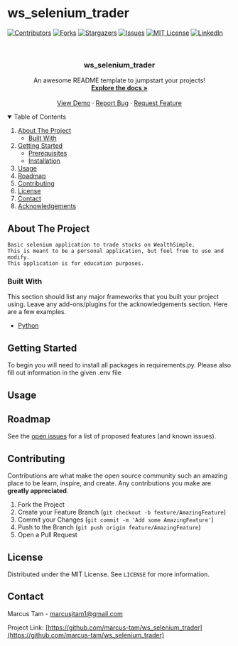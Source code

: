 # ws_selenium_trader

<!--
Template provided by othneildrew/Best-README-Template
-->

[![Contributors][contributors-shield]][contributors-url]
[![Forks][forks-shield]][forks-url]
[![Stargazers][stars-shield]][stars-url]
[![Issues][issues-shield]][issues-url]
[![MIT License][license-shield]][license-url]
[![LinkedIn][linkedin-shield]][linkedin-url]

<!-- PROJECT LOGO -->
<br />
<p align="center">
  <!-- <a href="https://github.com/othneildrew/Best-README-Template">
    <img src="images/logo.png" alt="Logo" width="80" height="80">
  </a> -->

  <h3 align="center">ws_selenium_trader</h3>

  <p align="center">
    An awesome README template to jumpstart your projects!
    <br />
    <a href="https://github.com/marcus-tam/ws_selenium_trader"><strong>Explore the docs »</strong></a>
    <br />
    <br />
    <a href="https://github.com/marcus-tam/ws_selenium_trader">View Demo</a>
    ·
    <a href="https://github.com/marcus-tam/ws_selenium_trader/issues">Report Bug</a>
    ·
    <a href="https://github.com/marcus-tam/ws_selenium_trader/issues">Request Feature</a>
  </p>
</p>

<!-- TABLE OF CONTENTS -->
<details open="open">
  <summary>Table of Contents</summary>
  <ol>
    <li>
      <a href="#about-the-project">About The Project</a>
      <ul>
        <li><a href="#built-with">Built With</a></li>
      </ul>
    </li>
    <li>
      <a href="#getting-started">Getting Started</a>
      <ul>
        <li><a href="#prerequisites">Prerequisites</a></li>
        <li><a href="#installation">Installation</a></li>
      </ul>
    </li>
    <li><a href="#usage">Usage</a></li>
    <li><a href="#roadmap">Roadmap</a></li>
    <li><a href="#contributing">Contributing</a></li>
    <li><a href="#license">License</a></li>
    <li><a href="#contact">Contact</a></li>
    <li><a href="#acknowledgements">Acknowledgements</a></li>
  </ol>
</details>

<!-- ABOUT THE PROJECT -->

## About The Project

<!-- [![Product Name Screen Shot][product-screenshot]](https://example.com) -->

    Basic selenium application to trade stocks on WealthSimple.
    This is meant to be a personal application, but feel free to use and modify.
    This application is for education purposes.

### Built With

This section should list any major frameworks that you built your project using. Leave any add-ons/plugins for the acknowledgements section. Here are a few examples.

- [Python](https://www.python.org/downloads/)

<!-- GETTING STARTED -->

## Getting Started

To begin you will need to install all packages in requirements.py. Please also fill out information in the given .env file

<!-- ### Prerequisites

This is an example of how to list things you need to use the software and how to install them.
* npm
  ```sh
  npm install npm@latest -g
  ```

### Installation

1. Get a free API Key at [https://example.com](https://example.com)
2. Clone the repo
   ```sh
   git clone https://github.com/your_username_/Project-Name.git
   ```
3. Install NPM packages
   ```sh
   npm install
   ```
4. Enter your API in `config.js`
   ```JS
   const API_KEY = 'ENTER YOUR API';
   ``` -->

<!-- USAGE EXAMPLES -->

## Usage

<!--
Use this space to show useful examples of how a project can be used. Additional screenshots, code examples and demos work well in this space. You may also link to more resources.

_For more examples, please refer to the [Documentation](https://example.com)_ -->

<!-- ROADMAP -->

## Roadmap

See the [open issues](https://github.com/marcus-tam/ws_selenium_trader/issues) for a list of proposed features (and known issues).

<!-- CONTRIBUTING -->

## Contributing

Contributions are what make the open source community such an amazing place to be learn, inspire, and create. Any contributions you make are **greatly appreciated**.

1. Fork the Project
2. Create your Feature Branch (`git checkout -b feature/AmazingFeature`)
3. Commit your Changes (`git commit -m 'Add some AmazingFeature'`)
4. Push to the Branch (`git push origin feature/AmazingFeature`)
5. Open a Pull Request

<!-- LICENSE -->

## License

Distributed under the MIT License. See `LICENSE` for more information.

<!-- CONTACT -->

## Contact

Marcus Tam - marcusjtam1@gmail.com

Project Link: [https://github.com/marcus-tam/ws_selenium_trader](https://github.com/marcus-tam/ws_selenium_trader)

<!-- ACKNOWLEDGEMENTS
## Acknowledgements
* [GitHub Emoji Cheat Sheet](https://www.webpagefx.com/tools/emoji-cheat-sheet)
* [Img Shields](https://shields.io)
* [Choose an Open Source License](https://choosealicense.com)
* [GitHub Pages](https://pages.github.com)
* [Animate.css](https://daneden.github.io/animate.css)
* [Loaders.css](https://connoratherton.com/loaders)
* [Slick Carousel](https://kenwheeler.github.io/slick)
* [Smooth Scroll](https://github.com/cferdinandi/smooth-scroll)
* [Sticky Kit](http://leafo.net/sticky-kit)
* [JVectorMap](http://jvectormap.com)
* [Font Awesome](https://fontawesome.com) -->

<!-- MARKDOWN LINKS & IMAGES -->
<!-- https://www.markdownguide.org/basic-syntax/#reference-style-links -->

[contributors-shield]: https://img.shields.io/github/contributors/marcus-tam/ws_selenium_trader.svg?style=for-the-badge
[contributors-url]: https://github.com/marcus-tam/ws_selenium_trader/graphs/contributors
[forks-shield]: https://img.shields.io/github/forks/marcus-tam/ws_selenium_trader.svg?style=for-the-badge
[forks-url]: https://github.com/marcus-tam/ws_selenium_trader/network/members
[stars-shield]: https://img.shields.io/github/stars/marcus-tam/ws_selenium_trader.svg?style=for-the-badge
[stars-url]: https://github.com/marcus-tam/ws_selenium_trader/stargazers
[issues-shield]: https://img.shields.io/github/issues/marcus-tam/ws_selenium_trader.svg?style=for-the-badge
[issues-url]: https://github.com/marcus-tam/ws_selenium_trader/issues
[license-shield]: https://img.shields.io/github/license/marcus-tam/ws_selenium_trader.svg?style=for-the-badge
[license-url]: https://github.com/marcus-tam/ws_selenium_trader/blob/master/LICENSE
[linkedin-shield]: https://img.shields.io/badge/-LinkedIn-black.svg?style=for-the-badge&logo=linkedin&colorB=555
[linkedin-url]: https://www.linkedin.com/in/marcus-tam-256149199/
